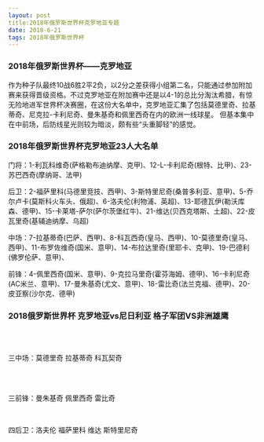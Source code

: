 ```yaml
---
layout: post
title:2018年俄罗斯世界杯克罗地亚专题
date: 2018-6-21
tags: 2018年俄罗斯世界杯  
---
```



### 2018年俄罗斯世界杯——克罗地亚

作为种子队最终10战6胜2平2负，以2分之差获得小组第二名，只能通过参加附加赛来获得晋级资格。不过克罗地亚在附加赛中还是以4-1的总比分淘汰希腊，有惊无险地进军世界杯决赛圈，在这份大名单中，克罗地亚汇集了包括莫德里奇、拉基蒂奇、尼克拉-卡利尼奇、曼朱基奇和佩里西奇在内的欧洲一线球星。
但基本集中在中前场，后防线星光则较为暗淡，颇有些“头重脚轻”的感觉。

### 2018年俄罗斯世界杯克罗地亚23人大名单

门将：1-利瓦科维奇(萨格勒布迪纳摩、克甲)、12-L-卡利尼奇(根特、比甲)、23-苏巴西奇(摩纳哥、法甲)

后卫：2-福萨里科(马德里竞技、西甲)、3-斯特里尼奇(桑普多利亚、意甲)、5-乔尔卢卡(莫斯科火车头、俄超)、6-洛夫伦(利物浦、英超)、13-耶德瓦伊(勒沃库森、德甲)、15-卡莱塔-萨尔(萨尔茨堡红牛)、21-维达(贝西克塔斯、土超)、22-皮瓦里奇(基辅迪纳摩、乌超)

中场：7-拉基蒂奇(巴萨、西甲)、8-科瓦西奇(皇马、西甲)、10-莫德里奇(皇马、西甲)、11-布罗佐维奇(国米、意甲)、14-布拉达里奇(里耶卡、克甲)、19-巴德利(佛罗伦萨、意甲)、

前锋：4-佩里西奇(国米、意甲)、9-克拉马里奇(霍芬海姆、德甲)、16-卡利尼奇(AC米兰、意甲)、17-曼朱基奇(尤文、意甲)、18-雷比奇(法兰克福、德甲)、20-皮亚察(沙尔克、德甲)


### 2018俄罗斯世界杯 克罗地亚vs尼日利亚 格子军团VS非洲雄鹰

<br />




<br />

三中场：莫德里奇  拉基蒂奇  科瓦契奇

<br />



<br />

三前锋：曼朱基奇 佩里西奇 雷比奇

<br />



四后卫：洛夫伦 福萨里科 维达 斯特里尼奇

               
<br>

         

